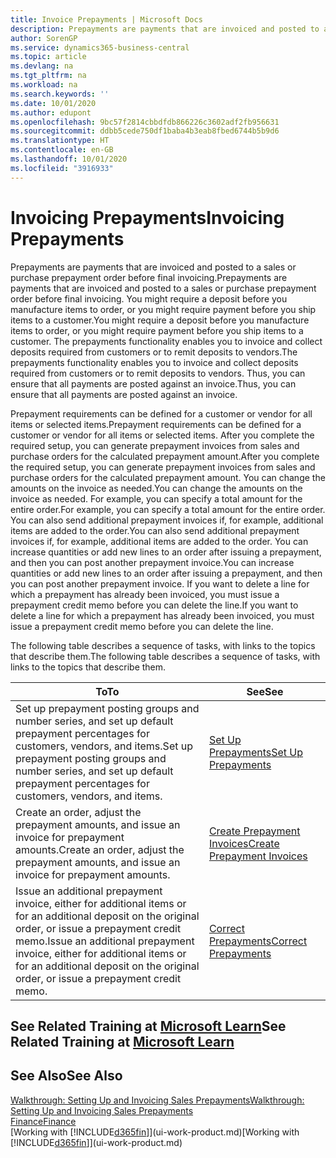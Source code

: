 ```yaml
---
title: Invoice Prepayments | Microsoft Docs
description: Prepayments are payments that are invoiced and posted to a sales or purchase prepayment order before final invoicing. You might require a deposit before you manufacture items to order, or you might require payment before you ship items to a customer. The prepayments functionality enables you to invoice and collect deposits required from customers or to remit deposits to vendors. Thus, you can ensure that all payments are posted against an invoice.
author: SorenGP
ms.service: dynamics365-business-central
ms.topic: article
ms.devlang: na
ms.tgt_pltfrm: na
ms.workload: na
ms.search.keywords: ''
ms.date: 10/01/2020
ms.author: edupont
ms.openlocfilehash: 9bc57f2814cbbdfdb866226c3602adf2fb956631
ms.sourcegitcommit: ddbb5cede750df1baba4b3eab8fbed6744b5b9d6
ms.translationtype: HT
ms.contentlocale: en-GB
ms.lasthandoff: 10/01/2020
ms.locfileid: "3916933"
---
```

# <a name="invoicing-prepayments"></a><span data-ttu-id="26397-106">Invoicing Prepayments</span><span class="sxs-lookup"><span data-stu-id="26397-106">Invoicing Prepayments</span></span>

<span data-ttu-id="26397-107">Prepayments are payments that are invoiced and posted to a sales or purchase prepayment order before final invoicing.</span><span class="sxs-lookup"><span data-stu-id="26397-107">Prepayments are payments that are invoiced and posted to a sales or purchase prepayment order before final invoicing.</span></span> <span data-ttu-id="26397-108">You might require a deposit before you manufacture items to order, or you might require payment before you ship items to a customer.</span><span class="sxs-lookup"><span data-stu-id="26397-108">You might require a deposit before you manufacture items to order, or you might require payment before you ship items to a customer.</span></span> <span data-ttu-id="26397-109">The prepayments functionality enables you to invoice and collect deposits required from customers or to remit deposits to vendors.</span><span class="sxs-lookup"><span data-stu-id="26397-109">The prepayments functionality enables you to invoice and collect deposits required from customers or to remit deposits to vendors.</span></span> <span data-ttu-id="26397-110">Thus, you can ensure that all payments are posted against an invoice.</span><span class="sxs-lookup"><span data-stu-id="26397-110">Thus, you can ensure that all payments are posted against an invoice.</span></span>  

 <span data-ttu-id="26397-111">Prepayment requirements can be defined for a customer or vendor for all items or selected items.</span><span class="sxs-lookup"><span data-stu-id="26397-111">Prepayment requirements can be defined for a customer or vendor for all items or selected items.</span></span> <span data-ttu-id="26397-112">After you complete the required setup, you can generate prepayment invoices from sales and purchase orders for the calculated prepayment amount.</span><span class="sxs-lookup"><span data-stu-id="26397-112">After you complete the required setup, you can generate prepayment invoices from sales and purchase orders for the calculated prepayment amount.</span></span> <span data-ttu-id="26397-113">You can change the amounts on the invoice as needed.</span><span class="sxs-lookup"><span data-stu-id="26397-113">You can change the amounts on the invoice as needed.</span></span> <span data-ttu-id="26397-114">For example, you can specify a total amount for the entire order.</span><span class="sxs-lookup"><span data-stu-id="26397-114">For example, you can specify a total amount for the entire order.</span></span> <span data-ttu-id="26397-115">You can also send additional prepayment invoices if, for example, additional items are added to the order.</span><span class="sxs-lookup"><span data-stu-id="26397-115">You can also send additional prepayment invoices if, for example, additional items are added to the order.</span></span> <span data-ttu-id="26397-116">You can increase quantities or add new lines to an order after issuing a prepayment, and then you can post another prepayment invoice.</span><span class="sxs-lookup"><span data-stu-id="26397-116">You can increase quantities or add new lines to an order after issuing a prepayment, and then you can post another prepayment invoice.</span></span> <span data-ttu-id="26397-117">If you want to delete a line for which a prepayment has already been invoiced, you must issue a prepayment credit memo before you can delete the line.</span><span class="sxs-lookup"><span data-stu-id="26397-117">If you want to delete a line for which a prepayment has already been invoiced, you must issue a prepayment credit memo before you can delete the line.</span></span>  

 <span data-ttu-id="26397-118">The following table describes a sequence of tasks, with links to the topics that describe them.</span><span class="sxs-lookup"><span data-stu-id="26397-118">The following table describes a sequence of tasks, with links to the topics that describe them.</span></span>

|<span data-ttu-id="26397-119">**To**</span><span class="sxs-lookup"><span data-stu-id="26397-119">**To**</span></span>|<span data-ttu-id="26397-120">**See**</span><span class="sxs-lookup"><span data-stu-id="26397-120">**See**</span></span>|  
|------------|-------------|  
|<span data-ttu-id="26397-121">Set up prepayment posting groups and number series, and set up default prepayment percentages for customers, vendors, and items.</span><span class="sxs-lookup"><span data-stu-id="26397-121">Set up prepayment posting groups and number series, and set up default prepayment percentages for customers, vendors, and items.</span></span>|[<span data-ttu-id="26397-122">Set Up Prepayments</span><span class="sxs-lookup"><span data-stu-id="26397-122">Set Up Prepayments</span></span>](finance-set-up-prepayments.md)|
|<span data-ttu-id="26397-123">Create an order, adjust the prepayment amounts, and issue an invoice for prepayment amounts.</span><span class="sxs-lookup"><span data-stu-id="26397-123">Create an order, adjust the prepayment amounts, and issue an invoice for prepayment amounts.</span></span>|[<span data-ttu-id="26397-124">Create Prepayment Invoices</span><span class="sxs-lookup"><span data-stu-id="26397-124">Create Prepayment Invoices</span></span>](finance-how-to-create-prepayment-invoices.md)|  
|<span data-ttu-id="26397-125">Issue an additional prepayment invoice, either for additional items or for an additional deposit on the original order, or issue a prepayment credit memo.</span><span class="sxs-lookup"><span data-stu-id="26397-125">Issue an additional prepayment invoice, either for additional items or for an additional deposit on the original order, or issue a prepayment credit memo.</span></span>|[<span data-ttu-id="26397-126">Correct Prepayments</span><span class="sxs-lookup"><span data-stu-id="26397-126">Correct Prepayments</span></span>](finance-how-to-correct-prepayments.md)|  

## <a name="see-related-training-at-microsoft-learn"></a><span data-ttu-id="26397-127">See Related Training at [Microsoft Learn](/learn/modules/prepayment-invoices-dynamics-365-business-central/index)</span><span class="sxs-lookup"><span data-stu-id="26397-127">See Related Training at [Microsoft Learn](/learn/modules/prepayment-invoices-dynamics-365-business-central/index)</span></span>

## <a name="see-also"></a><span data-ttu-id="26397-128">See Also</span><span class="sxs-lookup"><span data-stu-id="26397-128">See Also</span></span>

[<span data-ttu-id="26397-129">Walkthrough: Setting Up and Invoicing Sales Prepayments</span><span class="sxs-lookup"><span data-stu-id="26397-129">Walkthrough: Setting Up and Invoicing Sales Prepayments</span></span>](walkthrough-setting-up-and-invoicing-sales-prepayments.md)  
[<span data-ttu-id="26397-130">Finance</span><span class="sxs-lookup"><span data-stu-id="26397-130">Finance</span></span>](finance.md)  
<span data-ttu-id="26397-131">[Working with [!INCLUDE[d365fin](includes/d365fin_md.md)]](ui-work-product.md)</span><span class="sxs-lookup"><span data-stu-id="26397-131">[Working with [!INCLUDE[d365fin](includes/d365fin_md.md)]](ui-work-product.md)</span></span>  
